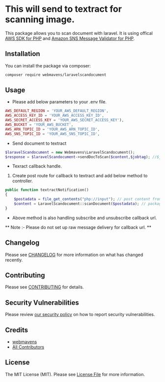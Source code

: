 # This will send to textract for scanning image.

This package allows you to scan document with laravel. It is using offical [AWS SDK for PHP](https://github.com/aws/aws-sdk-php) and [Amazon SNS Message Validator for PHP](https://github.com/aws/aws-php-sns-message-validator).

## Installation

You can install the package via composer:

```bash
composer require webmavens/laravelscandocument
```

## Usage

- Please add below parameters to your .env file.

```php
AWS_DEFAULT_REGION = 'YOUR_AWS_DEFAULT_REGION',
AWS_ACCESS_KEY_ID = 'YOUR_AWS_ACCESS_KEY_ID',
AWS_SECRET_ACCESS_KEY = 'YOUR_AWS_SECRET_ACCESS_KEY'),
AWS_BUCKET = 'YOUR_AWS_BUCKET',
AWS_ARN_TOPIC_ID = 'YOUR_AWS_ARN_TOPIC_ID',
AWS_SNS_TOPIC_ID = 'YOUR_AWS_SNS_TOPIC_ID',
```

- Send document to textract

```php
$laravelScandocument = new Webmavens\LaravelScandocument();
$response = $laravelScandocument->sendDocToScan($content,$jobtag); //$jobtag is optional.It should be string.
```

- Texract callback handle.

1. Create post route for callback to textract and add below method to controller.

```php
public function textractNotification()
{
    $postadata = file_get_contents("php://input"); // post content from textract
    $content = LaravelScandocument::scanDocument($postadata); // package method that scan document.
}
```

- Above method is also handling subscribe and unsubscribe callback url.

** Note :- Please do not set up raw message delivery for callback url. **

## Changelog

Please see [CHANGELOG](CHANGELOG.md) for more information on what has changed recently.

## Contributing

Please see [CONTRIBUTING](.github/CONTRIBUTING.md) for details.

## Security Vulnerabilities

Please review [our security policy](../../security/policy) on how to report security vulnerabilities.

## Credits

- [webmavens](https://github.com/webmavens)
- [All Contributors](../../contributors)

## License

The MIT License (MIT). Please see [License File](LICENSE.md) for more information.
